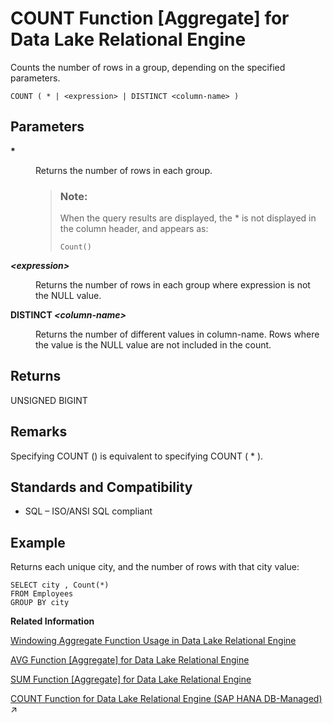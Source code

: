 <!-- loioa54290fd84f21015b7dddc9484de19d0 -->

# COUNT Function \[Aggregate\] for Data Lake Relational Engine

Counts the number of rows in a group, depending on the specified parameters.



```
COUNT ( * | <expression> | DISTINCT <column-name> )
```



<a name="loioa54290fd84f21015b7dddc9484de19d0__COUNT_parm1"/>

## Parameters


<dl>
<dt><b>

\*

</b></dt>
<dd>

Returns the number of rows in each group.

> ### Note:  
> When the query results are displayed, the \* is not displayed in the column header, and appears as:
> 
> ```
> Count()
> ```



</dd><dt><b>

*<expression\>*

</b></dt>
<dd>

Returns the number of rows in each group where expression is not the NULL value.



</dd><dt><b>

DISTINCT *<column-name\>*

</b></dt>
<dd>

Returns the number of different values in column-name. Rows where the value is the NULL value are not included in the count.



</dd>
</dl>



<a name="loioa54290fd84f21015b7dddc9484de19d0__COUNT_returns1"/>

## Returns

UNSIGNED BIGINT



<a name="loioa54290fd84f21015b7dddc9484de19d0__COUNT_remarks1"/>

## Remarks

Specifying COUNT \(\) is equivalent to specifying COUNT \( \* \).



<a name="loioa54290fd84f21015b7dddc9484de19d0__COUNT_standards1"/>

## Standards and Compatibility

-   SQL – ISO/ANSI SQL compliant



<a name="loioa54290fd84f21015b7dddc9484de19d0__iq_refbb_378"/>

## Example

Returns each unique city, and the number of rows with that city value:

```
SELECT city , Count(*)
FROM Employees
GROUP BY city
```

**Related Information**  


[Windowing Aggregate Function Usage in Data Lake Relational Engine](windowing-aggregate-function-usage-in-data-lake-relational-engine-a527f35.md "A major feature of the ISO/ANSI SQL extensions for OLAP is a construct called a window.")

[AVG Function \[Aggregate\] for Data Lake Relational Engine](avg-function-aggregate-for-data-lake-relational-engine-a535f04.md "Computes the average of a numeric expression for a set of rows, or computes the average of a set of unique values.")

[SUM Function \[Aggregate\] for Data Lake Relational Engine](sum-function-aggregate-for-data-lake-relational-engine-a5889fe.md "Returns the total of the specified expression for each group of rows.")

[COUNT Function for Data Lake Relational Engine (SAP HANA DB-Managed)](https://help.sap.com/viewer/a898e08b84f21015969fa437e89860c8/2023_2_QRC/en-US/bd71ba2eab21415e8d3ce875005fc9b9.html "Counts the number of rows in a group, depending on the specified parameters.") :arrow_upper_right:

